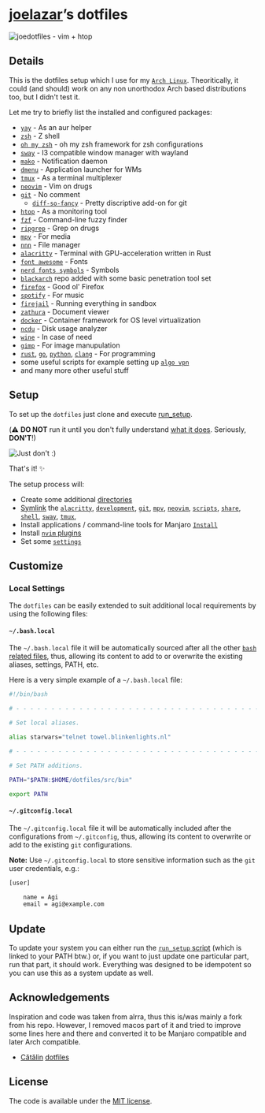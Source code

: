 # [joelazar](https://github.com/joelazar)’s dotfiles

![joedotfiles - vim + htop](https://user-images.githubusercontent.com/16268238/55280833-608c0900-532b-11e9-954f-08cbe0514d29.png)

## Details

This is the dotfiles setup which I use for my [`Arch Linux`](https://archlinux.org/).
Theoritically, it could (and should) work on any non unorthodox Arch based
distributions too, but I didn't test it.

Let me try to briefly list the installed and configured packages:

* [`yay`](https://github.com/Jguer/yay) - As an aur helper
* [`zsh`](http://zsh.sourceforge.net/) - Z shell
* [`oh my zsh`](https://ohmyz.sh/) - oh my zsh framework for zsh configurations
* [`sway`](https://swaywm.org/) - I3 compatible window manager with wayland
* [`mako`](https://github.com/emersion/mako) - Notification daemon
* [`dmenu`](https://git.suckless.org/dmenu/) - Application launcher for WMs
* [`tmux`](https://github.com/tmux/tmux) - As a terminal multiplexer
* [`neovim`](https://neovim.io/) - Vim on drugs
* [`git`](https://git-scm.com/) - No comment
  * [`diff-so-fancy`](https://github.com/so-fancy/diff-so-fancy) - Pretty discriptive add-on for git
* [`htop`](https://hisham.hm/htop/) - As a monitoring tool
* [`fzf`](https://github.com/junegunn/fzf) - Command-line fuzzy finder
* [`ripgrep`](https://github.com/BurntSushi/ripgrep) - Grep on drugs
* [`mpv`](https://mpv.io/) - For media
* [`nnn`](https://github.com/jarun/nnn) - File manager
* [`alacritty`](https://github.com/jwilm/alacritty) - Terminal with GPU-acceleration written in Rust
* [`font awesome`](https://origin.fontawesome.com/) - Fonts
* [`nerd fonts symbols`](https://www.nerdfonts.com/) - Symbols
* [`blackarch`](https://blackarch.org/) repo added with some basic penetration tool set
* [`firefox`](https://www.mozilla.org/en-GB/firefox/) - Good ol' Firefox
* [`spotify`](https://www.spotify.com/) - For music
* [`firejail`](https://firejail.wordpress.com/) - Running everything in sandbox
* [`zathura`](https://github.com/pwmt/zathura) - Document viewer
* [`docker`](https://www.docker.com/) - Container framework for OS level virtualization
* [`ncdu`](https://dev.yorhel.nl/ncdu) - Disk usage analyzer
* [`wine`](https://www.winehq.org/) - In case of need
* [`gimp`](https://www.gimp.org/) - For image manupulation
* [`rust`](https://www.rust-lang.org/), [`go`](https://golang.org/), [`python`](https://www.python.org/), [`clang`](https://clang.llvm.org/) - For programming
* some useful scripts for example setting up [`algo vpn`](https://github.com/trailofbits/algo)
* and many more other useful stuff

## Setup

To set up the `dotfiles` just clone and execute [run_setup](src/os/run_setup).

(:warning: **DO NOT** run it until you don't fully
understand [what it does](src/os/run_setup). Seriously, **DON'T**!)

![Just don't :)](https://i.imgflip.com/pms4m.jpg)

That's it! :sparkles:

The setup process will:

* Create some additional [directories](src/os/create_directories)
* [Symlink](src/os/create_symbolic_links) the
  [`alacritty`](src/alacritty),
  [`development`](src/development),
  [`git`](src/git),
  [`mpv`](src/mpv),
  [`neovim`](src/nvim),
  [`scripts`](src/scripts),
  [`share`](src/share),
  [`shell`](src/shell),
  [`sway`](src/sway),
  [`tmux`](src/tmux),
* Install applications / command-line tools for Manjaro
  [`Install`](src/os/install)
* Install [`nvim` plugins](src/nvim/init.vim)
* Set some [`settings`](src/os/settings)

## Customize

### Local Settings

The `dotfiles` can be easily extended to suit additional local
requirements by using the following files:

#### `~/.bash.local`

The `~/.bash.local` file it will be automatically sourced after
all the other [`bash` related files](src/shell), thus, allowing
its content to add to or overwrite the existing aliases, settings,
PATH, etc.

Here is a very simple example of a `~/.bash.local` file:

```bash
#!/bin/bash

# - - - - - - - - - - - - - - - - - - - - - - - - - - - - - - - - - - -

# Set local aliases.

alias starwars="telnet towel.blinkenlights.nl"

# - - - - - - - - - - - - - - - - - - - - - - - - - - - - - - - - - - -

# Set PATH additions.

PATH="$PATH:$HOME/dotfiles/src/bin"

export PATH

```

#### `~/.gitconfig.local`

The `~/.gitconfig.local` file it will be automatically included
after the configurations from `~/.gitconfig`, thus, allowing its
content to overwrite or add to the existing `git` configurations.

__Note:__ Use `~/.gitconfig.local` to store sensitive information
such as the `git` user credentials, e.g.:

```bash
[user]

    name = Agi
    email = agi@example.com

```

## Update

To update your system you can either run the [`run_setup`
script](src/os/run_setup) (which is linked to your PATH btw.) or,
if you want to just update one particular part, run that part, it should work.
Everything was designed to be idempotent so you can use this as a system update
as well.


## Acknowledgements

Inspiration and code was taken from alrra, thus this is/was mainly a fork from his repo.
However, I removed macos part of it and tried to improve some lines here and there
and converted it to be Manjaro compatible and later Arch compatible.
* [Cătălin](https://github.com/alrra)
  [dotfiles](https://github.com/alrra/dotfiles)


## License

The code is available under the [MIT license](LICENSE.txt).
